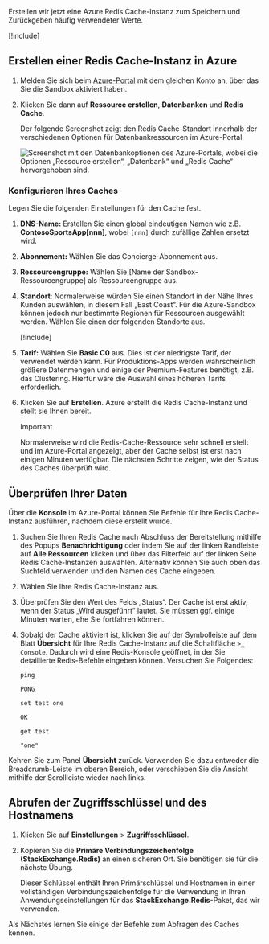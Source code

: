 Erstellen wir jetzt eine Azure Redis Cache-Instanz zum Speichern und Zurückgeben häufig verwendeter Werte.

<!-- Activate the sandbox -->
[!include[](../../../includes/azure-sandbox-activate.md)]

## <a name="create-a-redis-cache-in-azure"></a>Erstellen einer Redis Cache-Instanz in Azure

1. Melden Sie sich beim [Azure-Portal](https://portal.azure.com/triplecrownlabs.onmicrosoft.com?azure-portal=true) mit dem gleichen Konto an, über das Sie die Sandbox aktiviert haben.

1. Klicken Sie dann auf **Ressource erstellen**, **Datenbanken** und **Redis Cache**.

    Der folgende Screenshot zeigt den Redis Cache-Standort innerhalb der verschiedenen Optionen für Datenbankressourcen im Azure-Portal.

    ![Screenshot mit den Datenbankoptionen des Azure-Portals, wobei die Optionen „Ressource erstellen“, „Datenbank“ und „Redis Cache“ hervorgehoben sind.](../media/4-create-a-cache-1.png)

### <a name="configure-your-cache"></a>Konfigurieren Ihres Caches

Legen Sie die folgenden Einstellungen für den Cache fest.

1. **DNS-Name:** Erstellen Sie einen global eindeutigen Namen wie z.B. **ContosoSportsApp[nnn]**, wobei `[nnn]` durch zufällige Zahlen ersetzt wird.

1. **Abonnement:** Wählen Sie das Concierge-Abonnement aus.

1. **Ressourcengruppe:** Wählen Sie <rgn>[Name der Sandbox-Ressourcengruppe]</rgn> als Ressourcengruppe aus.

1. **Standort**: Normalerweise würden Sie einen Standort in der Nähe Ihres Kunden auswählen, in diesem Fall „East Coast“. Für die Azure-Sandbox können jedoch nur bestimmte Regionen für Ressourcen ausgewählt werden. Wählen Sie einen der folgenden Standorte aus.
    
    [!include[](../../../includes/azure-sandbox-regions-note-friendly.md)]
        
5. **Tarif:** Wählen Sie **Basic C0** aus. Dies ist der niedrigste Tarif, der verwendet werden kann. Für Produktions-Apps werden wahrscheinlich größere Datenmengen und einige der Premium-Features benötigt, z.B. das Clustering. Hierfür wäre die Auswahl eines höheren Tarifs erforderlich.

1. Klicken Sie auf **Erstellen**. Azure erstellt die Redis Cache-Instanz und stellt sie Ihnen bereit.

    > [!IMPORTANT]
    > Normalerweise wird die Redis-Cache-Ressource sehr schnell erstellt und im Azure-Portal angezeigt, aber der Cache selbst ist erst nach einigen Minuten verfügbar. Die nächsten Schritte zeigen, wie der Status des Caches überprüft wird.

## <a name="verify-your-data"></a>Überprüfen Ihrer Daten

Über die **Konsole** im Azure-Portal können Sie Befehle für Ihre Redis Cache-Instanz ausführen, nachdem diese erstellt wurde.

1. Suchen Sie Ihren Redis Cache nach Abschluss der Bereitstellung mithilfe des Popups **Benachrichtigung** oder indem Sie auf der linken Randleiste auf **Alle Ressourcen** klicken und über das Filterfeld auf der linken Seite Redis Cache-Instanzen auswählen. Alternativ können Sie auch oben das Suchfeld verwenden und den Namen des Cache eingeben.

1. Wählen Sie Ihre Redis Cache-Instanz aus.

1. Überprüfen Sie den Wert des Felds „Status“. Der Cache ist erst aktiv, wenn der Status „Wird ausgeführt“ lautet. Sie müssen ggf. einige Minuten warten, ehe Sie fortfahren können.

1. Sobald der Cache aktiviert ist, klicken Sie auf der Symbolleiste auf dem Blatt **Übersicht** für Ihre Redis Cache-Instanz auf die Schaltfläche `>_ Console`. Dadurch wird eine Redis-Konsole geöffnet, in der Sie detaillierte Redis-Befehle eingeben können. Versuchen Sie Folgendes:

    ```console
    ping
    ```
    
    ```output
    PONG
    ```
    
    ```console
    set test one
    ```
    
    ```output
    OK
    ```
    
    ```console
    get test
    ```
    
    ```output
    "one"
    ```
    
Kehren Sie zum Panel **Übersicht** zurück. Verwenden Sie dazu entweder die Breadcrumb-Leiste im oberen Bereich, oder verschieben Sie die Ansicht mithilfe der Scrollleiste wieder nach links.

## <a name="retrieve-the-access-keys-and-host-name"></a>Abrufen der Zugriffsschlüssel und des Hostnamens

1. Klicken Sie auf **Einstellungen** > **Zugriffsschlüssel**. 

1. Kopieren Sie die **Primäre Verbindungszeichenfolge (StackExchange.Redis)** an einen sicheren Ort. Sie benötigen sie für die nächste Übung.

    Dieser Schlüssel enthält Ihren Primärschlüssel und Hostnamen in einer vollständigen Verbindungszeichenfolge für die Verwendung in Ihren Anwendungseinstellungen für das **StackExchange.Redis**-Paket, das wir verwenden.

Als Nächstes lernen Sie einige der Befehle zum Abfragen des Caches kennen.